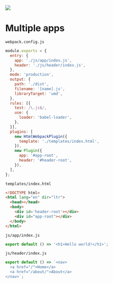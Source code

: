 ![](../badge.svg)

# Multiple apps

`webpack.config.js`

```javascript
module.exports = {
  entry: {
    app: './js/app/index.js',
    header: './js/header/index.js',
  },
  mode: 'production',
  output: {
    path: './dist',
    filename: '[name].js',
    libraryTarget: 'umd',
  },
  rules: [{
    test: /\.js$/,
    use: {
      loader: 'babel-loader',
    },
  }],
  plugins: [
    new HtmlWebpackPlugin({
      template: './templates/index.html',
    }),
    new Plugin({
      app: '#app-root',
      header: '#header-root',
    }),
  ],
};
```

`templates/index.html`

```html
<!DOCTYPE html>
<html lang="en" dir="ltr">
  <head></head>
  <body>
    <div id='header-root'></div>
    <div id="app-root"></div>
  </body>
</html>
```

`js/app/index.js`

```javascript
export default () => '<h1>Hello world!</h1>';
```

`js/header/index.js`

```javascript
export default () => `<nav>
  <a href="/">Home</a>
  <a href="/about/">About</a>
</nav>`;
```
